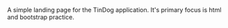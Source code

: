 A simple landing page for the TinDog application.
It's primary focus is html and bootstrap practice.

